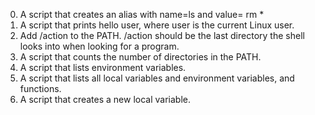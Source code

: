 0. A script that creates an alias with name=ls and value= rm *
1. A script that prints hello user, where user is the current Linux user.
2. Add /action to the PATH. /action should be the last directory the shell looks into when looking for a program.
3. A script that counts the number of directories in the PATH.
4. A script that lists environment variables.
5. A script that lists all local variables and environment variables, and functions.
6. A script that creates a new local variable.
